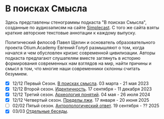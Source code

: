 # В поисках Смысла

Здесь представлены стенограммы подкаста "В поисках Смысла", созданные по аудиозаписям на сайте [Simplecast](https://paradoks-pinkera-pilotnyy-vypusk.simplecast.com/).
С того же сайта взяты краткие авторские текстовые аннотации к каждому выпуску.

Политический философ Павел Щелин и основатель образовательного проекта Otium.Academy Евгений Голуб размышляют о том, когда начался и чем обусловлен кризис современной цивилизации.
Авторы подкаста предлагают слушателям вместе заглянуть в историю формирования современных нам взглядов на мир, найти причины и смысл в том, что многие наши современники склонны считать безумием.

- [x] 12/12 Первый Сезон. [В поисках смысла](Season01.md). 03 марта - 21 мая 2023
- [x] 12/12 Второй сезон. [Идентичность](Season02.md). 17 сентября - 11 декабря 2023
- [x] 12/12 Третий сезон. [Археология понятий](Season03.md). 04 мая - 26 июля 2024
- [x] 12/12 Четвертый сезон. [Пределы лжи](Season04.md). 17 января - 20 июня 2025
- [ ] 02/02 Пятый сезон. [Антропологический ответ](Season05.md). 19 сентября - ?? 2025
- [x] 03/03 [Отдельные беседы](Other.md).
